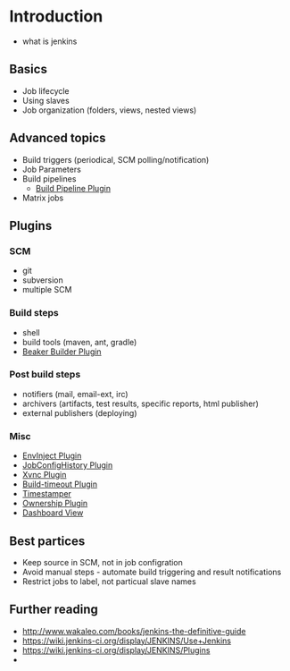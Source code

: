 # Introduction

- what is jenkins

## Basics

- Job lifecycle
- Using slaves
- Job organization (folders, views, nested views)

## Advanced topics

- Build triggers (periodical, SCM polling/notification)
- Job Parameters
- Build pipelines
  - [Build Pipeline Plugin](https://wiki.jenkins-ci.org/display/JENKINS/Build+Pipeline+Plugin)
- Matrix jobs

## Plugins

### SCM
- git
- subversion
- multiple SCM

### Build steps
- shell
- build tools (maven, ant, gradle)
- [Beaker Builder Plugin](https://wiki.jenkins-ci.org/display/JENKINS/Beaker+Builder+Plugin)

### Post build steps
- notifiers (mail, email-ext, irc)
- archivers (artifacts, test results, specific reports, html publisher)
- external publishers (deploying)

### Misc
- [EnvInject Plugin](https://wiki.jenkins-ci.org/display/JENKINS/EnvInject+Plugin)
- [JobConfigHistory Plugin](https://wiki.jenkins-ci.org/display/JENKINS/JobConfigHistory+Plugin)
- [Xvnc Plugin](https://wiki.jenkins-ci.org/display/JENKINS/Xvnc+Plugin)
- [Build-timeout Plugin](https://wiki.jenkins-ci.org/display/JENKINS/Build-timeout+Plugin)
- [Timestamper](https://wiki.jenkins-ci.org/display/JENKINS/Timestamper)
- [Ownership Plugin](https://wiki.jenkins-ci.org/display/JENKINS/Ownership+Plugin)
- [Dashboard View](https://wiki.jenkins-ci.org/display/JENKINS/Dashboard+View)

## Best partices

- Keep source in SCM, not in job configration
- Avoid manual steps - automate build triggering and result notifications
- Restrict jobs to label, not particual slave names

## Further reading

- http://www.wakaleo.com/books/jenkins-the-definitive-guide
- https://wiki.jenkins-ci.org/display/JENKINS/Use+Jenkins
- https://wiki.jenkins-ci.org/display/JENKINS/Plugins
- 
